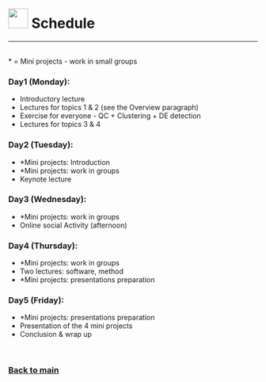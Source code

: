 

# <img border="0" src="https://www.svgrepo.com/show/158264/schedule.svg" width="40" height="40"> Schedule

***

<br/>
* = Mini projects - work in small groups
<br/>

### Day1 (Monday):
* Introductory lecture
* Lectures for topics 1 & 2 (see the Overview paragraph)
* Exercise for everyone - QC + Clustering + DE detection
* Lectures for topics 3 & 4


### Day2 (Tuesday):
* *Mini projects: Introduction
* *Mini projects: work in groups
* Keynote lecture


### Day3 (Wednesday):
* *Mini projects: work in groups
* Online social Activity (afternoon)

### Day4 (Thursday):
* *Mini projects: work in groups
* Two lectures: software, method
* *Mini projects: presentations preparation


### Day5 (Friday):
* *Mini projects: presentations preparation
* Presentation of the 4 mini projects
* Conclusion & wrap up



<br/>

### [Back to main](README.md)
